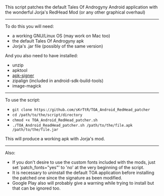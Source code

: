 This script patches the default Tales Of Androgyny Android application with the wonderful Jorja's RedHead Mod (or any other graphical overhaul)
___
To do this you will need:
* a working GNU/Linux OS (may work on Mac too)
* the default Tales Of Androgyny apk
* Jorja's .jar file (possibly of the same version)

And you also need to have installed:
* unzip
* apktool
* [apk-signer](https://github.com/beevelop/apk-signer)
* zipalign (included in android-sdk-build-tools)
* image-magick
___
To use the script:
* `git clone https://github.com/sKrTtR/TOA_Android_RedHead_patcher`
* `cd /path/to/the/script/directory`
* `chmod +x TOA_Android_RedHead_patcher.sh`
* `./TOA_Android_ReadHead_patcher.sh /path/to/the/file.apk /path/to/the/file.jar`

This will produce a working apk with Jorja's mod.
___
Also:
* If you don't desire to use the custom fonts included with the mods, just set 'patch_fonts="yes"' to 'no' at the very beginning of the script.
* It is necessary to uninstall the default TOA application before installing the patched one since the signature as been modified.
* Google Play also will probably give a warning while trying to install but that can be ignored too.



